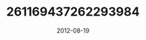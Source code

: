 ---
title: "261169437262293984"
image: "2012-08-19 15.24.04 261169437262293984_46248401"
date: "2012-08-19"
type: "photo"
---